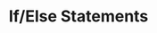 ---
layout: chapter
title: If/Else Statements
course: workshop

slides:

  - class: title-slide

    content: |

      ![Gather Workshops Logo]([[BASE_URL]]/theme/assets/images/gw_logo.png)

      # Making choices
      

    notes: |

      Some of you who have experience with programming may have already used them.
      You can actually use these statements with robots too

    
##########


  - content: |


      ## If Statement
      
      "If statements" are just like making the right decision. 
      **If** it is raining **then** open your umbrella.  
    notes: |

      Ask students to come up with their own if statements. 

##########


  - content: |


      ## Operators
      ![Basic Motions]([[BASE_URL]]/media/images/slidecontent/operators.jpg){: height="250" width="400"}
      Operators are used to make comparisons.
      Eg: if(age < 18) then you are underage.   
    notes: |

      Use any other examples for operators. if(area_code == 09) then you're calling auckland
      Degree is a variable. Can anyone tell me what a variable is? Variables are words/number that are stored for later usage.
      In some causes you would have to declare your variable(let your program know what it is equal to).
      EG: degree = 45;
      if(degree > 40) then its freaking hot.
      However in your robot, you would not have to declare the temperature, your program already knows the temperature number from the sensor.
      These operators are relational operators(check relation between two variables)
      There are other operators which some of you may have already done such as bitwise, logical, etc.
      
      

    
##########


  - content: |


      ## Timer
      ![Control commands]([[BASE_URL]]/media/images/slidecontent/timer if.jpg){: height="250" width="400"}
      This is an example of an **If** statement. 
      The **timer** block counts the time from the start of your program. 
      What happens in this program?
      Try this yourself.

    notes: |

      Timer starts from 0 seconds at the start of your program. 

    
    
##########


  - content: |

      

      ## If/Else
      ![Control commands]([[BASE_URL]]/media/images/slidecontent/ifelse.jpg){: height="250" width="400"}
      Else can also be used in your if statement.
      **If** traffic light is green, go **Else**(otherwise), stop. 
      

    notes: |
      Ask students to come up with their own statements 

    



##########


  - content: |

      

      ## If/Else
      ![Control commands]([[BASE_URL]]/media/images/slidecontent/timerelse.jpg){: height="250" width="400"}
      Using an **if/else** statement with **timer**
      What happens in this program?
      Try this yourself.
      

    notes: |
      

    


##########


  - content: |

      ![Thumbs Up!]([[BASE_URL]]/theme/assets/images/thumbs-up.svg){: height="200"}

      ## Making Choices: Completed
  
      Now let's move on to the next chapter :)
      [Take me to the next chapter!](sensors.html)

    notes: |

      Great! Now that's all sorted, let's get started! :) :)


---